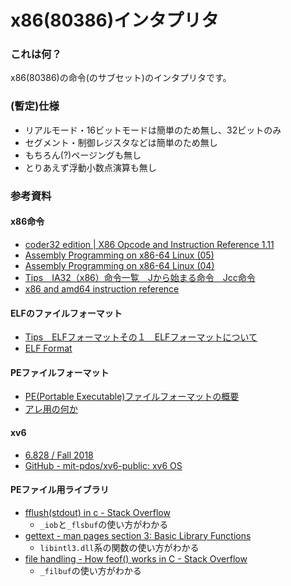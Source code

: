 x86(80386)インタプリタ
======================

### これは何？
x86(80386)の命令(のサブセット)のインタプリタです。

### (暫定)仕様

* リアルモード・16ビットモードは簡単のため無し、32ビットのみ
* セグメント・制御レジスタなどは簡単のため無し
* もちろん(?)ページングも無し
* とりあえず浮動小数点演算も無し

### 参考資料

#### x86命令

* [coder32 edition | X86 Opcode and Instruction Reference 1.11](http://ref.x86asm.net/coder32.html)
* [Assembly Programming on x86-64 Linux (05)](http://www.mztn.org/lxasm64/amd05.html)
* [Assembly Programming on x86-64 Linux (04)](http://www.mztn.org/lxasm64/amd04.html)
* [Tips　IA32（x86）命令一覧　Jから始まる命令　Jcc命令](http://softwaretechnique.jp/OS_Development/Tips/IA32_Instructions/Jcc.html)
* [x86 and amd64 instruction reference](https://www.felixcloutier.com/x86/index.html)

#### ELFのファイルフォーマット

* [Tips　ELFフォーマットその１　ELFフォーマットについて](http://softwaretechnique.jp/OS_Development/Tips/ELF/elf01.html)
* [ELF Format](http://caspar.hazymoon.jp/OpenBSD/annex/elf.html)

#### PEファイルフォーマット

* [PE(Portable Executable)ファイルフォーマットの概要](http://home.a00.itscom.net/hatada/mcc/doc/pe.html)
* [アレ用の何か](http://hp.vector.co.jp/authors/VA050396/index.html)

#### xv6

* [6.828 / Fall 2018](https://pdos.csail.mit.edu/6.828/2018/xv6.html)
* [GitHub - mit-pdos/xv6-public: xv6 OS](https://github.com/mit-pdos/xv6-public)

#### PEファイル用ライブラリ

* [fflush(stdout) in c - Stack Overflow](https://stackoverflow.com/questions/4056026/fflushstdout-in-c)
  * `_iob`と`_flsbuf`の使い方がわかる
* [gettext - man pages section 3: Basic Library Functions](https://docs.oracle.com/cd/E36784_01/html/E36874/gettext-3c.html)
  * `libintl3.dll`系の関数の使い方がわかる
* [file handling - How feof() works in C - Stack Overflow](https://stackoverflow.com/questions/12337614/how-feof-works-in-c)
	* `_filbuf`の使い方がわかる
